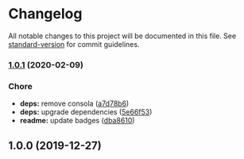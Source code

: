 # Changelog

All notable changes to this project will be documented in this file. See [standard-version](https://github.com/conventional-changelog/standard-version) for commit guidelines.

### [1.0.1](https://github.com/Gomah/nuxt-graphql-request/compare/v1.0.0...v1.0.1) (2020-02-09)


### Chore

* **deps:** remove consola ([a7d78b6](https://github.com/Gomah/nuxt-graphql-request/commit/a7d78b6f5ee79fe3e559cb154f46998adb6bd0e1))
* **deps:** upgrade dependencies ([5e66f53](https://github.com/Gomah/nuxt-graphql-request/commit/5e66f5390552bee838b3235411494e19e35b5443))
* **readme:** update badges ([dba8610](https://github.com/Gomah/nuxt-graphql-request/commit/dba8610161034dd4515fe75aadd5c604e8689c64))

## 1.0.0 (2019-12-27)
